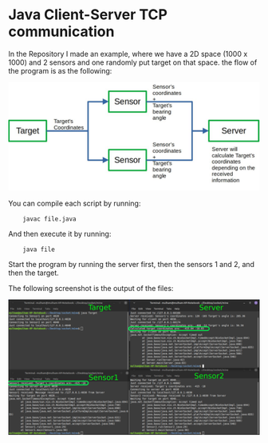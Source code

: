 # Java Client-Server TCP communication
In the Repository I made an example, where we have a 2D space (1000 x 1000) and 2 sensors and one randomly put target on that space. the flow of the program is as the following:

![The Flowchart](Sensor-Target.jpg)

You can compile each script by running:

        javac file.java

And then execute it by running:

        java file

Start the program by running the server first, then the sensors 1 and 2, and then the target.

The following screenshot is the output of the files:

![the Output](screenshot.png)
